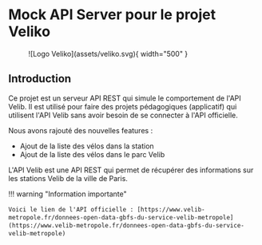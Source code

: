 # Mock API Server pour le projet Veliko

<figure markdown="span">
  ![Logo Veliko](assets/veliko.svg){ width="500" }
</figure>

## Introduction

Ce projet est un serveur API REST qui simule le comportement de l'API Velib.
Il est utilisé pour faire des projets pédagogiques (applicatif) qui utilisent l'API Velib sans avoir besoin de se connecter à l'API officielle.

Nous avons rajouté des nouvelles features : 

- Ajout de la liste des vélos dans la station
- Ajout de la liste des vélos dans le parc Velib

L'API Velib est une API REST qui permet de récupérer des informations sur les stations Velib de la ville de Paris.

!!! warning "Information importante"

    Voici le lien de l'API officielle : [https://www.velib-metropole.fr/donnees-open-data-gbfs-du-service-velib-metropole](https://www.velib-metropole.fr/donnees-open-data-gbfs-du-service-velib-metropole)